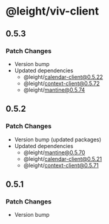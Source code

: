 # @leight/viv-client

## 0.5.3

### Patch Changes

- Version bump
- Updated dependencies
  - @leight/calendar-client@0.5.22
  - @leight/context-client@0.5.72
  - @leight/mantine@0.5.74

## 0.5.2

### Patch Changes

- Version bump (updated packages)
- Updated dependencies
  - @leight/mantine@0.5.70
  - @leight/calendar-client@0.5.21
  - @leight/context-client@0.5.71

## 0.5.1

### Patch Changes

- Version bump
